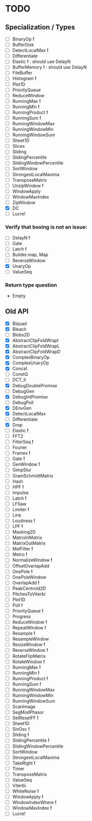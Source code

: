 # TODO

## Specialization / Types

- [ ] BinaryOp          __!__
- [ ] BufferDisk
- [ ] DetectLocalMax    __!__
- [ ] Differentiate
- [ ] Elastic           __!__ : should use DelayN
- [ ] BufferMemory      __!__ : should use DelayN
- [ ] FileBuffer
- [ ] Histogram         __!__
- [ ] Plot1D
- [ ] PriorityQueue
- [ ] ReduceWindow
- [ ] RunningMax        __!__
- [ ] RunningMin        __!__
- [ ] RunningProduct    __!__
- [ ] RunningSum        __!__
- [ ] RunningWindowMax
- [ ] RunningWindowMin
- [ ] RunningWindowSum
- [ ] Sheet1D
- [ ] Slices
- [ ] Sliding
- [ ] SlidingPercentile
- [ ] SlidingWindowPercentile
- [ ] SortWindow
- [ ] StrongestLocalMaxima
- [ ] TransposeMatrix
- [ ] UnzipWindow       __!__
- [ ] WindowApply
- [ ] WindowMaxIndex
- [ ] ZipWindow
- [X] DC
- [ ] Lucre!

### Verify that boxing is not an issue:

- [ ] DelayN            __!__
- [ ] Gate
- [ ] Latch             __!__
- [ ] Builder.map, Map
- [ ] ReverseWindow
- [X] UnaryOp
- [ ] ValueSeq

### Return type question

- Empty

## Old API

- [X] Biquad
- [X] Bleach
- [ ] Blobs2D
- [X] AbstractClipFoldWrapI
- [X] AbstractClipFoldWrapL
- [X] AbstractClipFoldWrapD
- [X] ComplexBinaryOp
- [X] ComplexUnaryOp
- [X] Concat
- [ ] ConstQ
- [ ] DCT_II
- [X] DebugDoublePromise
- [ ] DebugGen
- [X] DebugIntPromise
- [ ] DebugPoll
- [X] DEnvGen
- [X] DetectLocalMax
- [ ] Differentiate
- [X] Drop
- [ ] Elastic               __!__
- [ ] FFT2
- [ ] FilterSeq             __!__
- [ ] Fourier
- [ ] Frames                __!__
- [ ] Gate                  __!__
- [ ] GenWindow             __!__
- [ ] GimpSlur
- [ ] GramSchmidtMatrix
- [ ] Hash
- [ ] HPF                   __!__
- [ ] Impulse
- [ ] Latch                 __!__
- [ ] LFSaw
- [ ] Limiter               __!__
- [ ] Line
- [ ] Loudness              __!__
- [ ] LPF                   __!__
- [ ] Masking2D
- [ ] MatrixInMatrix
- [ ] MatrixOutMatrix
- [ ] MelFilter             __!__
- [ ] Metro                 __!__
- [ ] NormalizeWindow       __!__
- [ ] OffsetOverlapAdd
- [ ] OnePole               __!__
- [ ] OnePoleWindow
- [ ] OverlapAdd            __!__
- [ ] PeakCentroid2D
- [ ] PitchesToViterbi
- [ ] Plot1D
- [ ] Poll                  __!__
- [ ] PriorityQueue         __!__
- [ ] Progress
- [ ] ReduceWindow          __!__
- [ ] RepeatWindow          __!__
- [ ] Resample              __!__
- [ ] ResampleWindow
- [ ] ResizeWindow          __!__
- [ ] ReverseWindow         __!__
- [ ] RotateFlipMatrix
- [ ] RotateWindow          __!__
- [ ] RunningMax            __!__
- [ ] RunningMin            __!__
- [ ] RunningProduct        __!__
- [ ] RunningSum            __!__
- [ ] RunningWindowMax
- [ ] RunningWindowMin
- [ ] RunningWindowSum
- [ ] ScanImage
- [ ] SegModPhasor
- [ ] SetResetFF            __!__
- [ ] Sheet1D
- [ ] SinOsc                __!__
- [ ] Sliding               __!__
- [ ] SlidingPercentile     __!__
- [ ] SlidingWindowPercentile
- [ ] SortWindow
- [ ] StrongestLocalMaxima
- [ ] TakeRight             __!__
- [ ] Timer
- [ ] TransposeMatrix
- [ ] ValueSeq
- [ ] Viterbi
- [ ] WhiteNoise            __!__
- [ ] WindowApply           __!__
- [ ] WindowIndexWhere      __!__
- [ ] WindowMaxIndex        __!__
- [ ] Lucre!
